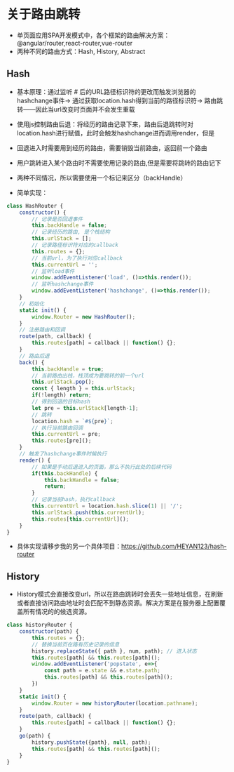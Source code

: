 # 关于路由跳转

- 单页面应用SPA开发模式中，各个框架的路由解决方案：@angular/router,react-router,vue-router
- 两种不同的路由方式：Hash, History, Abstract

## Hash

- 基本原理：通过监听 # 后的URL路径标识符的更改而触发浏览器的hashchange事件-> 通过获取location.hash得到当前的路径标识符-> 路由跳转——因此当url改变时页面并不会发生重载
- 使用js控制路由后退：将经历的路由记录下来，路由后退跳转时对location.hash进行赋值，此时会触发hashchange进而调用render，但是
- 回退进入时需要用到经历的路由，需要销毁当前路由，返回前一个路由
- 用户跳转进入某个路由时不需要使用记录的路由,但是需要将跳转的路由记下
- 两种不同情况，所以需要使用一个标记来区分（backHandle）

- 简单实现：

```javascript
class HashRouter {
    constructor() {
        // 记录是否回退事件
        this.backHandle = false;
        // 记录经历的路由, 是个栈结构
        this.urlStack = [];
        // 记录路径标识符对应的callback
        this.routes = {};
        // 当前url，为了执行对应callback
        this.currentUrl = '';
        // 监听load事件
        window.addEventListener('load', ()=>this.render());
        // 监听hashchange事件
        window.addEventListener('hashchange', ()=>this.render());
    }
    // 初始化
    static init() {
        window.Router = new HashRouter();
    }
    // 注册路由和回调
    route(path, callback) {
        this.routes[path] = callback || function() {};
    }
    // 路由后退
    back() {
        this.backHandle = true;
        // 当前路由出栈，栈顶成为要跳转的前一个url
        this.urlStack.pop();
        const { length } = this.urlStack;
        if(!length) return;
        // 得到回退的目标hash
        let pre = this.urlStack[length-1];
        // 跳转
        location.hash = `#${pre}`;
        // 执行当前路由回调
        this.currentUrl = pre;
        this.routes[pre]();
    }
    // 触发了hashchange事件时候执行
    render() {
        // 如果是手动后退进入的页面，那么不执行此处的后续代码
        if(this.backHandle) {
            this.backHandle = false;
            return;
        }
        // 记录当前hash，执行callback
        this.currentUrl = location.hash.slice(1) || '/';
        this.urlStack.push(this.currentUrl);
        this.routes[this.currentUrl]();
    }
}
```

- 具体实现请移步我的另一个具体项目：https://github.com/HEYAN123/hash-router

## History

- History模式会直接改变url，所以在路由跳转时会丢失一些地址信息，在刷新或者直接访问路由地址时会匹配不到静态资源。解决方案是在服务器上配置覆盖所有情况的的候选资源。

```javascript
class historyRouter {
    constructor(path) {
        this.routes = {};
        // 替换当前页在路有历史记录的信息
        history.replaceState({ path }, num, path); // 进入状态
        this.routes[path] && this.routes[path]();
        window.addEventListener('popstate', e=>{
            const path = e.state && e.state.path;
            this.routes[path] && this.routes[path]();
        })
    }
    static init() {
        window.Router = new historyRouter(location.pathname);
    }
    route(path, callback) {
        this.routes[path] = callback || function() {};
    }
    go(path) {
        history.pushState({path}, null, path);
        this.routes[path] && this.routes[path]();
    }
}
```